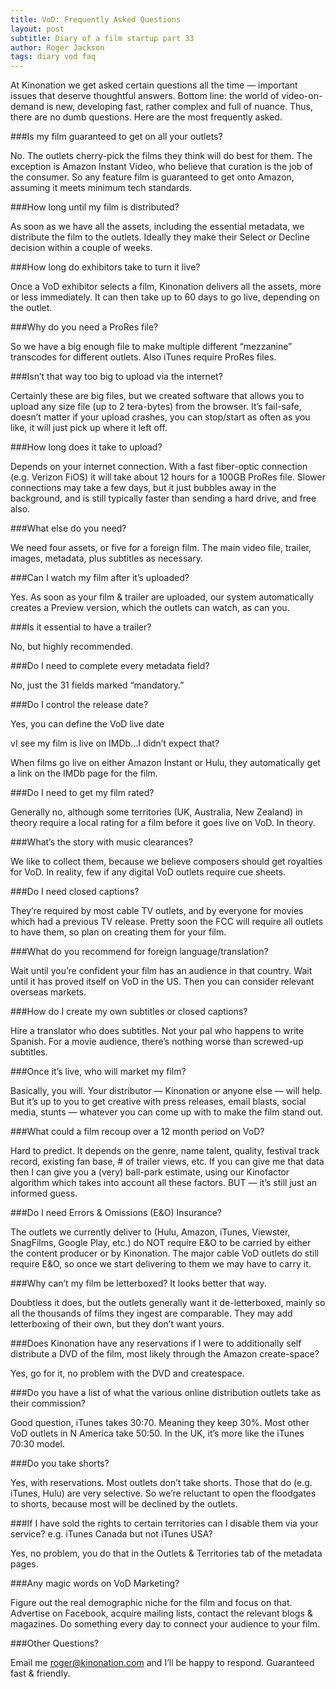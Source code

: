 ```yaml
---
title: VoD: Frequently Asked Questions
layout: post
subtitle: Diary of a film startup part 33
author: Roger Jackson
tags: diary vod faq
---
```


At Kinonation we get asked certain questions all the time — important issues that deserve thoughtful answers. Bottom line: the world of video-on-demand is new, developing fast, rather complex and full of nuance. Thus, there are no dumb questions. Here are the most frequently asked.

###Is my film guaranteed to get on all your outlets?

No. The outlets cherry-pick the films they think will do best for them. The exception is Amazon Instant Video, who believe that curation is the job of the consumer. So any feature film is guaranteed to get onto Amazon, assuming it meets minimum tech standards.

###How long until my film is distributed?

As soon as we have all the assets, including the essential metadata, we distribute the film to the outlets. Ideally they make their Select or Decline decision within a couple of weeks.

###How long do exhibitors take to turn it live?

Once a VoD exhibitor selects a film, Kinonation delivers all the assets, more or less immediately.  It can then take up to 60 days to go live, depending on the outlet.

###Why do you need a ProRes file?

So we have a big enough file to make multiple different “mezzanine” transcodes for different outlets. Also iTunes require ProRes files.

###Isn’t that way too big to upload via the internet?

Certainly these are big files, but we created software that allows you to upload any size file (up to 2 tera-bytes) from the browser. It’s fail-safe, doesn’t matter if your upload crashes, you can stop/start as often as you like, it will just pick up where it left off.

###How long does it take to upload?

Depends on your internet connection. With a fast fiber-optic connection (e.g. Verizon FiOS) it will take about 12 hours for a 100GB ProRes file. Slower connections may take a few days, but it just bubbles away in the background, and is still typically faster than sending a hard drive, and free also.

###What else do you need?

We need four assets, or five for a foreign film. The main video file, trailer, images, metadata, plus subtitles as necessary.

###Can I watch my film after it’s uploaded?

Yes. As soon as your film & trailer are uploaded, our system automatically creates a Preview version, which the outlets can watch, as can you.

###Is it essential to have a trailer?

No, but highly recommended.

###Do I need to complete every metadata field?

No, just the 31 fields marked “mandatory.”

###Do I control the release date?

Yes, you can define the VoD live date

vI see my film is live on IMDb…I didn’t expect that?

When films go live on either Amazon Instant or Hulu, they automatically get a link on the IMDb page for the film.

###Do I need to get my film rated?

Generally no, although some territories (UK, Australia, New Zealand) in theory require a local rating for a film before it goes live on VoD. In theory.

###What’s the story with music clearances?

We like to collect them, because we believe composers should get royalties for VoD. In reality, few if any digital VoD outlets require cue sheets.

###Do I need closed captions?

They’re required by most cable TV outlets, and by everyone for movies which had a previous TV release. Pretty soon the FCC will require all outlets to have them, so plan on creating them for your film.

###What do you recommend for foreign language/translation?

Wait until you’re confident your film has an audience in that country. Wait until it has proved itself on VoD in the US. Then you can consider relevant overseas markets.

###How do I create my own subtitles or closed captions?

Hire a translator who does subtitles. Not your pal who happens to write Spanish. For a movie audience, there’s nothing worse than screwed-up subtitles.

###Once it’s live, who will market my film?

Basically, you will. Your distributor — Kinonation or anyone else — will help. But it’s up to you to get creative with press releases, email blasts, social media, stunts — whatever you can come up with to make the film stand out.

###What could a film recoup over a 12 month period on VoD?

Hard to predict. It depends on the genre, name talent, quality, festival track record, existing fan base, # of trailer views, etc. If you can give me that data then I can give you a (very) ball-park estimate, using our Kinofactor algorithm which takes into account all these factors.  BUT — it’s still just an informed guess.

###Do I need Errors & Omissions (E&O) Insurance?

The outlets we currently deliver to (Hulu, Amazon, iTunes, Viewster, SnagFilms, Google Play, etc.) do NOT require E&O to be carried by either the content producer or by Kinonation. The major cable VoD outlets do still require E&O, so once we start delivering to them we may have to carry it.

###Why can’t my film be letterboxed? It looks better that way.

Doubtless it does, but the outlets generally want it de-letterboxed, mainly so all the thousands of films they ingest are comparable. They may add letterboxing of their own, but they don’t want yours.

###Does Kinonation have any reservations if I were to additionally self distribute a DVD of the film, most likely through the Amazon create-space?

Yes, go for it, no problem with the DVD and createspace.

###Do you have a list of what the various online distribution outlets take as their commission?

Good question, iTunes takes 30:70. Meaning they keep 30%. Most other VoD outlets in N America take 50:50. In the UK, it’s more like the iTunes 70:30 model.

###Do you take shorts?

Yes, with reservations. Most outlets don’t take shorts. Those that do (e.g. iTunes, Hulu) are very selective. So we’re reluctant to open the floodgates to shorts, because most will be declined by the outlets.

###If I have sold the rights to certain territories can I disable them via your service? e.g. iTunes Canada but not iTunes USA?

Yes, no problem, you do that in the Outlets & Territories tab of the metadata pages.

###Any magic words on VoD Marketing?

Figure out the real demographic niche for the film and focus on that. Advertise on Facebook, acquire mailing lists, contact the relevant blogs & magazines. Do something every day to connect your audience to your film.

###Other Questions?

Email me roger@kinonation.com and I’ll be happy to respond. Guaranteed fast & friendly.
